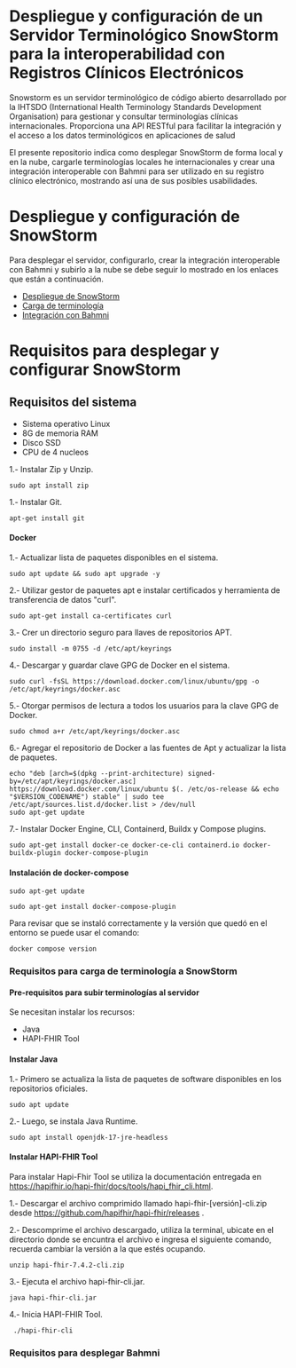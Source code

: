 # Despliegue y configuración de un Servidor Terminológico SnowStorm para la interoperabilidad con Registros Clínicos Electrónicos
Snowstorm es un servidor terminológico de código abierto desarrollado por la IHTSDO (International Health Terminology Standards Development Organisation) para gestionar y consultar terminologías clínicas internacionales. Proporciona una API RESTful para facilitar la integración y el acceso a los datos terminológicos en aplicaciones de salud

El presente repositorio indica como desplegar SnowStorm de forma local y en la nube, cargarle terminologías locales he internacionales y crear una integración interoperable con Bahmni para ser utilizado en su registro clínico electrónico, mostrando así una de sus posibles usabilidades.

# Despliegue y configuración de SnowStorm
Para desplegar el servidor, configurarlo, crear la integración interoperable con Bahmni y subirlo a la nube se debe seguir lo mostrado en los enlaces que están a continuación.
- [Despliegue de SnowStorm](https://github.com/SIMSADIs/Terminology-Server-SnowStorm/blob/deploy-snowstorm/deploy-snowstorm.md)
- [Carga de terminología](https://github.com/SIMSADIs/Terminology-Server-SnowStorm/blob/load-terminology/load-terminology.md)
- [Integración con Bahmni](https://github.com/SIMSADIs/Terminology-Server-SnowStorm/blob/snowstorm-deployment/setup-bahmni.md)


# Requisitos para desplegar y configurar SnowStorm

## Requisitos del sistema

- Sistema operativo Linux
- 8G de memoria RAM
- Disco SSD
- CPU de 4 nucleos

1.- Instalar Zip y Unzip.
```
sudo apt install zip
```
1.- Instalar Git.
```
apt-get install git
```

#### Docker

1.- Actualizar lista de paquetes disponibles en el sistema.
```
sudo apt update && sudo apt upgrade -y
```

2.- Utilizar gestor de paquetes apt e instalar certificados y herramienta de transferencia de datos "curl".
```
sudo apt-get install ca-certificates curl
```

3.- Crer un directorio seguro para llaves de repositorios APT.
```
sudo install -m 0755 -d /etc/apt/keyrings
```

4.- Descargar y guardar clave GPG de Docker en el sistema.
```
sudo curl -fsSL https://download.docker.com/linux/ubuntu/gpg -o /etc/apt/keyrings/docker.asc
```

5.- Otorgar permisos de lectura a todos los usuarios para la clave GPG de Docker.
```
sudo chmod a+r /etc/apt/keyrings/docker.asc
```

6.- Agregar el repositorio de Docker a las fuentes de Apt y actualizar la lista de paquetes.
```
echo "deb [arch=$(dpkg --print-architecture) signed-by=/etc/apt/keyrings/docker.asc] https://download.docker.com/linux/ubuntu $(. /etc/os-release && echo "$VERSION_CODENAME") stable" | sudo tee /etc/apt/sources.list.d/docker.list > /dev/null
sudo apt-get update
```

7.- Instalar Docker Engine, CLI, Containerd, Buildx y Compose plugins.
```
sudo apt-get install docker-ce docker-ce-cli containerd.io docker-buildx-plugin docker-compose-plugin
```

#### Instalación de docker-compose

```
sudo apt-get update
```
```
sudo apt-get install docker-compose-plugin
```
Para revisar que se instaló correctamente y la versión que quedó en el entorno se puede usar el comando:
```
docker compose version
```


### Requisitos para carga de terminología a SnowStorm

#### Pre-requisitos para subir terminologías al servidor

Se necesitan instalar los recursos:
- Java
- HAPI-FHIR Tool
  

#### Instalar Java
1.- Primero se actualiza la lista de paquetes de software disponibles en los repositorios oficiales.
```
sudo apt update
```
2.- Luego, se instala Java Runtime.
```
sudo apt install openjdk-17-jre-headless  
```

#### Instalar HAPI-FHIR Tool

Para instalar Hapi-Fhir Tool se utiliza la documentación entregada en https://hapifhir.io/hapi-fhir/docs/tools/hapi_fhir_cli.html.

1.- Descargar el archivo comprimido llamado hapi-fhir-[versión]-cli.zip desde https://github.com/hapifhir/hapi-fhir/releases .

2.- Descomprime el archivo descargado, utiliza la terminal, ubicate en el directorio donde se encuntra el archivo e ingresa el siguiente comando, recuerda cambiar la versión a la que estés ocupando.
```
unzip hapi-fhir-7.4.2-cli.zip
```

3.- Ejecuta el archivo hapi-fhir-cli.jar.
```
java hapi-fhir-cli.jar
```

4.- Inicia HAPI-FHIR Tool.
```
 ./hapi-fhir-cli
```

### Requisitos para desplegar Bahmni

